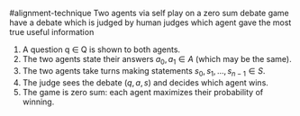 #alignment-technique
Two agents via self play on a zero sum debate game have a debate which is judged by human judges which agent gave the most true useful information

1. A question q ∈ Q is shown to both agents. 
2. The two agents state their answers $a_0, a_1 ∈ A$ (which may be the same). 
3. The two agents take turns making statements $s_0, s_1, . . . , s_{n−1} ∈ S$. 
4. The judge sees the debate $(q, a, s)$ and decides which agent wins. 
5. The game is zero sum: each agent maximizes their probability of winning.